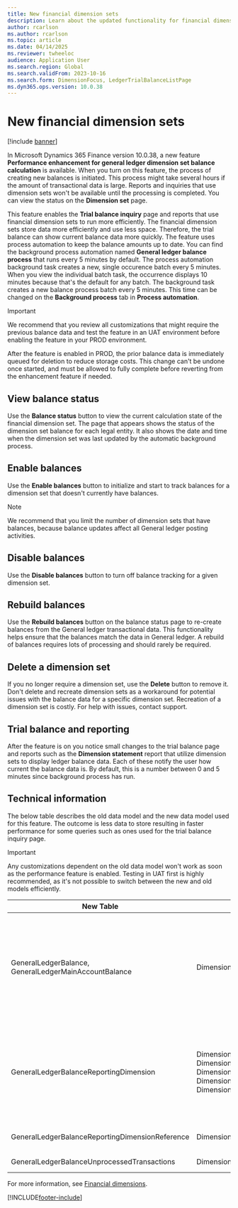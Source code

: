 ```yaml
---
title: New financial dimension sets
description: Learn about the updated functionality for financial dimension sets, including outlines on viewing balance statuses, enable balances, and deleting dimension sets.
author: rcarlson
ms.author: rcarlson
ms.topic: article
ms.date: 04/14/2025
ms.reviewer: twheeloc
audience: Application User
ms.search.region: Global
ms.search.validFrom: 2023-10-16
ms.search.form: DimensionFocus, LedgerTrialBalanceListPage
ms.dyn365.ops.version: 10.0.38
---
```


# New financial dimension sets

[!include [banner](../includes/banner.md)]

In Microsoft Dynamics 365 Finance version 10.0.38, a new feature **Performance enhancement for general ledger dimension set balance calculation** is available. When you turn on this feature, the process of creating new balances is initiated. This process might take several hours if the amount of transactional data is large. Reports and inquiries that use dimension sets won't be available until the processing is completed. You can view the status on the **Dimension set** page.

This feature enables the **Trial balance inquiry** page and reports that use financial dimension sets to run more efficiently. The financial dimension sets store data more efficiently and use less space. Therefore, the trial balance can show current balance data more quickly. The feature uses process automation to keep the balance amounts up to date. You can find the background process automation named **General ledger balance process** that runs every 5 minutes by default. The process automation background task creates a new, single occurence batch every 5 minutes. When you view the individual batch task, the occurrence displays 10 minutes because that's the default for any batch. The background task creates a new balance process batch every 5 minutes. This time can be changed on the **Background process** tab in **Process automation**.

>[!IMPORTANT]
> We recommend that you review all customizations that might require the previous balance data and test the feature in an UAT environment before enabling the feature in your PROD environment.
>
> After the feature is enabled in PROD, the prior balance data is immediately queued for deletion to reduce storage costs. This change can't be undone once started, and must be allowed to fully complete before reverting from the enhancement feature if needed.

## View balance status

Use the **Balance status** button to view the current calculation state of the financial dimension set. The page that appears shows the status of the dimension set balance for each legal entity. It also shows the date and time when the dimension set was last updated by the automatic background process. 

## Enable balances

Use the **Enable balances** button to initialize and start to track balances for a dimension set that doesn't currently have balances.

> [!NOTE]
> We recommend that you limit the number of dimension sets that have balances, because balance updates affect all General ledger posting activities.

## Disable balances

Use the **Disable balances** button to turn off balance tracking for a given dimension set.

## Rebuild balances

Use the **Rebuild balances** button on the balance status page to re-create balances from the General ledger transactional data. This functionality helps ensure that the balances match the data in General ledger. A rebuild of balances requires lots of processing and should rarely be required.

## Delete a dimension set

If you no longer require a dimension set, use the **Delete** button to remove it. Don't delete and recreate dimension sets as a workaround for potential issues with the balance data for a specific dimension set. Recreation of a dimension set is costly. For help with issues, contact support.

## Trial balance and reporting
After the feature is on you notice small changes to the trial balance page and reports such as the **Dimension statement** report that utilize dimension sets to display ledger balance data. Each of these notify the user how current the balance data is. By default, this is a number between 0 and 5 minutes since background process has run. 

## Technical information 
The below table describes the old data model and the new data model used for this feature. The outcome is less data to store resulting in faster performance for some queries such as ones used for the trial balance inquiry page. 

> [!IMPORTANT]
> Any customizations dependent on the old data model won't work as soon as the performance feature is enabled. Testing in UAT first is highly recommended, as it's not possible to switch between the new and old models efficiently.


| New Table | Old Table | Description |
|-----------|-----------|-------------|
| GeneralLedgerBalance, GeneralLedgerMainAccountBalance | DimensionFocusBalance | FocusDimensionHierarchy and FocusLedgerDimension are removed from the balance tables. The data is now aggregated by the original GeneralJournalAccountEntry.LedgerDimension value (no new DimensionAttributeValueCombination records created for balances any longer). <br> The GeneralLedgerMainAccountBalance stores balances at the main account level only as a performance optimization as the primary use case scenario. |
| GeneralLedgerBalanceReportingDimension | DimensionAttributeValueCombination, DimensionAttributeValueGroupCombination, DimensionAttributeValueGroup, DimensionAttributeValue, DimensionAttributeLevelValue, etc. | New tables store segment values of the dimension attribute value natural key values in hierarchical order based on the dimension set. **NOTE**: The change to no longer use the DimensionAttributeValueCombination and other Dim* tables is only in the context of dimensions set storage. These tables are still used and linked to for transaction entry and all voucher data found in the general ledger (LedgerJournalTrans, GeneralJournalAccountEntry)|
| GeneralLedgerBalanceReportingDimensionReference | DimensionFocusLedgerDimensionReference | The new table is the link between the original ledger account and reporting account structure per dimension set. |
| GeneralLedgerBalanceUnprocessedTransactions | DimensionFocusUnprocessedTransactions | Records to perform incremental update of balances no longer created per dimension set. |


For more information, see [Financial dimensions](financial-dimensions.md).

[!INCLUDE[footer-include](../../includes/footer-banner.md)]

